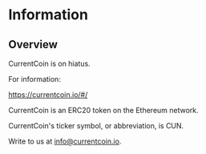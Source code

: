 # Information

Overview
------

CurrentCoin is on hiatus.

For information:

https://currentcoin.io/#/

CurrentCoin is an ERC20 token on the Ethereum network.

CurrentCoin's ticker symbol, or abbreviation, is CUN.

Write to us at info@currentcoin.io.



  
